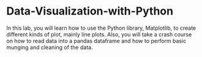 # Data-Visualization-with-Python
In this lab, you will learn how to use the Python library, Matplotlib, to create different kinds of plot, mainly line plots. Also, you will take a crash course on how to read data into a pandas dataframe and how to perform basic munging and cleaning of the data.
